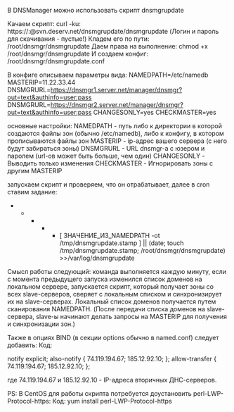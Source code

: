 В DNSManager можно использовать скрипт dnsmgrupdate


Качаем скрипт:
curl -ku: https://:@svn.deserv.net/dnsmgrupdate/dnsmgrupdate
(Логин и пароль для скачивания - пустые!)
Кладем его по пути: /root/dnsmgr/dnsmgrupdate
Даем права на выполнение: chmod +x /root/dnsmgr/dnsmgrupdate
И создаем конфиг: /root/dnsmgr/dnsmgrupdate.conf

В конфиге описываем параметры вида:
NAMEDPATH=/etc/namedb
MASTERIP=11.22.33.44
DNSMGRURL=https://dnsmgr1.server.net/manager/dnsmgr?out=text&authinfo=user:pass
DNSMGRURL=https://dnsmgr2.server.net/manager/dnsmgr?out=text&authinfo=user:pass
CHANGESONLY=yes
CHECKMASTER=yes

основные настройки:
NAMEDPATH - путь либо к директории в которой создаются файлы зон (обычно /etc/namedb), либо к конфигу, в котором прописываются файлы зон
MASTERIP - ip-адрес вашего сервера (с него будут забираться зоны)
DNSMGRURL - URL dnsmgr-а с юзером и паролем (url-ов может быть больше, чем один)
CHANGESONLY - Выводить только изменения
CHECKMASTER - Игнорировать зоны с другим MASTERIP

запускаем скрипт и проверяем, что он отрабатывает, далее в cron ставим задание:
* * * * * [ ЗНАЧЕНИЕ_ИЗ_NAMEDPATH -ot /tmp/dnsmgrupdate.stamp ] || (date; touch /tmp/dnsmgrupdate.stamp; /root/dnsmgr/dnsmgrupdate) >>/var/log/dnsmgrupdate

Смысл работы следующий: команда выполняется каждую минуту, если с момента предыдущего запуска изменился список доменов на локальном сервере, запускается скрипт, который получает зоны со всех slave-серверов, сверяет с локальным списком и синхронизирует их на slave-серверах. Локальный список доменов получается путем сканирования NAMEDPATH. (После передачи списка доменов на slave-сервера, slave-ы начинают делать запросы на MASTERIP для получения и синхронизации зон.)

Также в опциях BIND (в секции options обычно в named.conf) следует добавить:
Код:

notify explicit;
also-notify { 74.119.194.67; 185.12.92.10; };
allow-transfer { 74.119.194.67; 185.12.92.10; };

где 74.119.194.67 и 185.12.92.10 - IP-адреса вторичных ДНС-серверов.

PS: В CentOS для работы скрипта потребуется доустановить perl-LWP-Protocol-https:
Код:
yum install perl-LWP-Protocol-https
